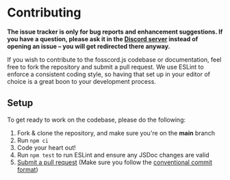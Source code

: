 # Contributing

**The issue tracker is only for bug reports and enhancement suggestions. If you have a question, please ask it in the [Discord server](https://discord.gg/djs) instead of opening an issue – you will get redirected there anyway.**

If you wish to contribute to the fosscord.js codebase or documentation, feel free to fork the repository and submit a
pull request. We use ESLint to enforce a consistent coding style, so having that set up in your editor of choice
is a great boon to your development process.

## Setup

To get ready to work on the codebase, please do the following:

1. Fork & clone the repository, and make sure you're on the **main** branch
2. Run `npm ci`
3. Code your heart out!
4. Run `npm test` to run ESLint and ensure any JSDoc changes are valid
5. [Submit a pull request](https://github.com/discordjs/fosscord.js/compare) (Make sure you follow the [conventional commit format](https://github.com/discordjs/fosscord.js-modules/blob/main/.github/COMMIT_CONVENTION.md))
